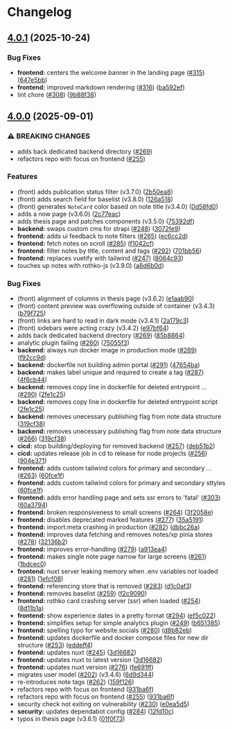 # Changelog

## [4.0.1](https://github.com/this-oliver/this-oliver/compare/v4.0.0...v4.0.1) (2025-10-24)


### Bug Fixes

* **frontend:** centers the welcome banner in the landing page ([#315](https://github.com/this-oliver/this-oliver/issues/315)) ([647e5bb](https://github.com/this-oliver/this-oliver/commit/647e5bb950c08c5ed2bac3d4999495d086d2a565))
* **frontend:** improved markdown rendering ([#316](https://github.com/this-oliver/this-oliver/issues/316)) ([ba592ef](https://github.com/this-oliver/this-oliver/commit/ba592ef2df3dd23aa94aebc7f1198ae44726affa))
* lint chore ([#308](https://github.com/this-oliver/this-oliver/issues/308)) ([9b88f38](https://github.com/this-oliver/this-oliver/commit/9b88f384335aa8c7191df690ba010b01656c228c))

## [4.0.0](https://github.com/this-oliver/this-oliver/compare/3.3.18...v4.0.0) (2025-09-01)


### ⚠ BREAKING CHANGES

* adds back dedicated backend directory ([#269](https://github.com/this-oliver/this-oliver/issues/269))
* refactors repo with focus on frontend ([#255](https://github.com/this-oliver/this-oliver/issues/255))

### Features

* (front) adds publication status filter (v3.7.0) ([2b50ea8](https://github.com/this-oliver/this-oliver/commit/2b50ea8d16f1aa4637758d67e96c518e025287e8))
* (front) adds search field for baselist (v3.8.0) ([126a518](https://github.com/this-oliver/this-oliver/commit/126a5189354ee9c77b396096f0ad22707ba4481b))
* (front) generates `NoteCard` color based on note title (v3.4.0) ([0d58fd0](https://github.com/this-oliver/this-oliver/commit/0d58fd0904c51f6948888bbaefd8b1b613ead0d5))
* adds a now page (v3.6.0) ([2c77eac](https://github.com/this-oliver/this-oliver/commit/2c77eacecb21d25eb1ed1c47f9088d5d5f64eaa7))
* adds thesis page and patches components (v3.5.0) ([75392df](https://github.com/this-oliver/this-oliver/commit/75392df78009b46b61d83a0569c8459d1e5f9404))
* **backend:** swaps custom cms for strapi ([#248](https://github.com/this-oliver/this-oliver/issues/248)) ([3072fe9](https://github.com/this-oliver/this-oliver/commit/3072fe90ef75db0ecbc7a951c780c30199aea660))
* **frontend:** adds ui feedback to note filters ([#265](https://github.com/this-oliver/this-oliver/issues/265)) ([ec6cc2d](https://github.com/this-oliver/this-oliver/commit/ec6cc2dd9f178ad5738bb0ce7652e96a4213b908))
* **frontend:** fetch notes on scroll ([#285](https://github.com/this-oliver/this-oliver/issues/285)) ([f1042cf](https://github.com/this-oliver/this-oliver/commit/f1042cf1f56d06d9d2b3fe403f07eff686f29e01))
* **frontend:** filter notes by title, content and tags ([#292](https://github.com/this-oliver/this-oliver/issues/292)) ([701bb56](https://github.com/this-oliver/this-oliver/commit/701bb56f295f1808d7ea6b32da7e593b5654ffb5))
* **frontend:** replaces vuetify with tailwind ([#247](https://github.com/this-oliver/this-oliver/issues/247)) ([8064c93](https://github.com/this-oliver/this-oliver/commit/8064c9348efbc8997faf01d036d34ab4f993f190))
* touches up notes with rothko-js (v3.9.0) ([a8d6b0d](https://github.com/this-oliver/this-oliver/commit/a8d6b0d96b18c8154160c6d5f7b52d2f1d3a0266))


### Bug Fixes

* (front) alignment of columns in thesis page (v3.6.2) ([e1aab90](https://github.com/this-oliver/this-oliver/commit/e1aab90138943e22cf5e6fd7e830756c41a7d6b8))
* (front) content preview was overflowing outside of container (v3.4.3) ([b79f725](https://github.com/this-oliver/this-oliver/commit/b79f725ffa8ab12d58329f5af47fe3e69f91b197))
* (front) links are hard to read in dark mode (v3.4.1) ([2a179c3](https://github.com/this-oliver/this-oliver/commit/2a179c30590d9912e4246883b7222cc8408d3d00))
* (front) sidebars were acting crazy (v3.4.2) ([e97bf64](https://github.com/this-oliver/this-oliver/commit/e97bf64be85ae3e96a1f999a038a323fe0bd6c82))
* adds back dedicated backend directory ([#269](https://github.com/this-oliver/this-oliver/issues/269)) ([85b8864](https://github.com/this-oliver/this-oliver/commit/85b886410a8753d45e71d021499ecd7dd66cf62b))
* analytic plugin failing ([#260](https://github.com/this-oliver/this-oliver/issues/260)) ([75055f3](https://github.com/this-oliver/this-oliver/commit/75055f306c5a1e2f68f2dc99729e9b2e105d4a94))
* **backend:** always run docker image in production mode ([#289](https://github.com/this-oliver/this-oliver/issues/289)) ([f92cc9d](https://github.com/this-oliver/this-oliver/commit/f92cc9d485c8ea7eee2bd6f9d232e48aa8a1e80b))
* **backend:** dockerfile not building admin portal ([#291](https://github.com/this-oliver/this-oliver/issues/291)) ([47654ba](https://github.com/this-oliver/this-oliver/commit/47654baa97f2318eee45fd3bdc2fc563b7bba086))
* **backend:** makes label unique and required to create a tag ([#287](https://github.com/this-oliver/this-oliver/issues/287)) ([4f6cb44](https://github.com/this-oliver/this-oliver/commit/4f6cb4452b6165fd6a714ff83a090bad1f821617))
* **backend:** removes copy line in dockerfile for deleted entrypoint … ([#290](https://github.com/this-oliver/this-oliver/issues/290)) ([2fe1c25](https://github.com/this-oliver/this-oliver/commit/2fe1c2512786bbf906d211373fb096479d712fe5))
* **backend:** removes copy line in dockerfile for deleted entrypoint script ([2fe1c25](https://github.com/this-oliver/this-oliver/commit/2fe1c2512786bbf906d211373fb096479d712fe5))
* **backend:** removes unecessary publishing flag from note data structure ([319cf38](https://github.com/this-oliver/this-oliver/commit/319cf38cfd27c771bdbc756ad5278829287d431e))
* **backend:** removes unecessary publishing flag from note data structure ([#266](https://github.com/this-oliver/this-oliver/issues/266)) ([319cf38](https://github.com/this-oliver/this-oliver/commit/319cf38cfd27c771bdbc756ad5278829287d431e))
* **cicd:** stop building/deploying for removed backend ([#257](https://github.com/this-oliver/this-oliver/issues/257)) ([deb51b2](https://github.com/this-oliver/this-oliver/commit/deb51b26c0ea7c86a36324c30c79356fbc22b0eb))
* **cicd:** updates release job in cd to release for node projects ([#256](https://github.com/this-oliver/this-oliver/issues/256)) ([904e371](https://github.com/this-oliver/this-oliver/commit/904e37134bb733f111661d43662161d16e8013a1))
* **frontend:** adds custom tailwind colors for primary and secondary … ([#263](https://github.com/this-oliver/this-oliver/issues/263)) ([60fce1f](https://github.com/this-oliver/this-oliver/commit/60fce1fc03772cfaf167ab779e5ab12def653394))
* **frontend:** adds custom tailwind colors for primary and secondary sttyles ([60fce1f](https://github.com/this-oliver/this-oliver/commit/60fce1fc03772cfaf167ab779e5ab12def653394))
* **frontend:** adds error handling page and sets ssr errors to 'fatal' ([#303](https://github.com/this-oliver/this-oliver/issues/303)) ([60a3794](https://github.com/this-oliver/this-oliver/commit/60a3794943a44e150a2444c59cfbade78e83a05f))
* **frontend:** broken responsiveness to small screens ([#264](https://github.com/this-oliver/this-oliver/issues/264)) ([3f2058e](https://github.com/this-oliver/this-oliver/commit/3f2058e7d02126f0b116773b31bef00269494dd1))
* **frontend:** disables deprecated marked features ([#277](https://github.com/this-oliver/this-oliver/issues/277)) ([35a5191](https://github.com/this-oliver/this-oliver/commit/35a519171d9f3817e012633b1afa4191895af078))
* **frontend:** import.meta crashing in production ([#282](https://github.com/this-oliver/this-oliver/issues/282)) ([dbbc26a](https://github.com/this-oliver/this-oliver/commit/dbbc26addbb0d860b7653f92a03a35b213d62181))
* **frontend:** improves data fetching and removes notes/xp pinia stores ([#278](https://github.com/this-oliver/this-oliver/issues/278)) ([32136b2](https://github.com/this-oliver/this-oliver/commit/32136b278c50dcf1f5a8dc969422ca2fb54902a4))
* **frontend:** improves error-handling ([#279](https://github.com/this-oliver/this-oliver/issues/279)) ([a913ea4](https://github.com/this-oliver/this-oliver/commit/a913ea4a7377d3970d1bf707d47d00f7781fa0c4))
* **frontend:** makes single note page narrow for large screens ([#261](https://github.com/this-oliver/this-oliver/issues/261)) ([1bdcec0](https://github.com/this-oliver/this-oliver/commit/1bdcec0ddf8cde28d204bb6f5af3c93207d32c65))
* **frontend:** nuxt server leaking memory when .env variables not loaded ([#281](https://github.com/this-oliver/this-oliver/issues/281)) ([1efcf08](https://github.com/this-oliver/this-oliver/commit/1efcf08d14d16ec054d4d28fed86c8316fb8ea5c))
* **frontend:** referencing store that is removed ([#283](https://github.com/this-oliver/this-oliver/issues/283)) ([d1c0af3](https://github.com/this-oliver/this-oliver/commit/d1c0af3297da3ee275fc0b46e4034e06742b3fe9))
* **frontend:** removes baselist ([#259](https://github.com/this-oliver/this-oliver/issues/259)) ([f2c9090](https://github.com/this-oliver/this-oliver/commit/f2c90902891b277955ed94dc9b60a86310a408b9))
* **frontend:** rothko card crashing server (ssr) when loaded ([#254](https://github.com/this-oliver/this-oliver/issues/254)) ([8d11b1a](https://github.com/this-oliver/this-oliver/commit/8d11b1aff1903b7b6321087dfa75c369e0a3d277))
* **frontend:** show experience dates in a pretty format ([#294](https://github.com/this-oliver/this-oliver/issues/294)) ([ef5c022](https://github.com/this-oliver/this-oliver/commit/ef5c02298b7f6e4406a68b07490a5d2c8deedd4d))
* **frontend:** simplifies setup for simple analytics plugin ([#249](https://github.com/this-oliver/this-oliver/issues/249)) ([b651385](https://github.com/this-oliver/this-oliver/commit/b651385a12413b199c2c1263a783bc3eeffcddb7))
* **frontend:** spelling typo for website.socials ([#280](https://github.com/this-oliver/this-oliver/issues/280)) ([d8b82eb](https://github.com/this-oliver/this-oliver/commit/d8b82ebdc7b7146ced62e3e242ad8c669b5b6a26))
* **frontend:** updates dockerfile and docker compose files for new dir structure ([#253](https://github.com/this-oliver/this-oliver/issues/253)) ([eddeff4](https://github.com/this-oliver/this-oliver/commit/eddeff471547aacac6545ec7697d0969620d3574))
* **frontend:** updates nuxt ([#245](https://github.com/this-oliver/this-oliver/issues/245)) ([3d16682](https://github.com/this-oliver/this-oliver/commit/3d16682062087809cd1df10f74b98b8878da218d))
* **frontend:** updates nuxt to latest version ([3d16682](https://github.com/this-oliver/this-oliver/commit/3d16682062087809cd1df10f74b98b8878da218d))
* **frontend:** updates nuxt version ([#276](https://github.com/this-oliver/this-oliver/issues/276)) ([fe691ff](https://github.com/this-oliver/this-oliver/commit/fe691ffb0625637e30fc0f2700fff529ab159277))
* migrates user model ([#202](https://github.com/this-oliver/this-oliver/issues/202)) (v3.4.6) ([6d9d344](https://github.com/this-oliver/this-oliver/commit/6d9d3441783247a0699f3663c68c13701c43bc92))
* re-introduces note tags ([#262](https://github.com/this-oliver/this-oliver/issues/262)) ([159f126](https://github.com/this-oliver/this-oliver/commit/159f126128a78b323997fb32309da327bb9ff0ac))
* refactors repo with focus on frontend ([931ba6f](https://github.com/this-oliver/this-oliver/commit/931ba6fc068db25bb8f9317631507b812276d89e))
* refactors repo with focus on frontend ([#255](https://github.com/this-oliver/this-oliver/issues/255)) ([931ba6f](https://github.com/this-oliver/this-oliver/commit/931ba6fc068db25bb8f9317631507b812276d89e))
* security check not exiting on vulnerability ([#230](https://github.com/this-oliver/this-oliver/issues/230)) ([e0ea5d5](https://github.com/this-oliver/this-oliver/commit/e0ea5d59899a545b4b7ed6aab313d0a53c3495ae))
* **security:** updates dependabot config ([#284](https://github.com/this-oliver/this-oliver/issues/284)) ([12fd10c](https://github.com/this-oliver/this-oliver/commit/12fd10c465d1826536efeeaf8c78ae654d8261f9))
* typos in thesis page (v3.6.1) ([01f0f73](https://github.com/this-oliver/this-oliver/commit/01f0f73a5ba64cd26a890535a18a761bd33423b4))
